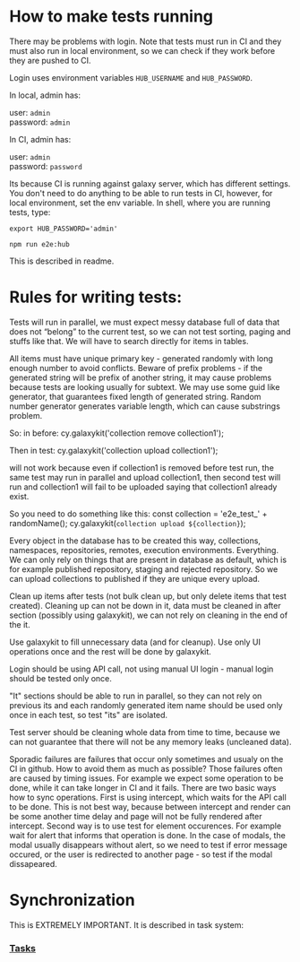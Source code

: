 # How to make tests running

There may be problems with login. Note that tests must run in CI and they must also run in local environment, so we can check if they work
before they are pushed to CI.

Login uses environment variables `HUB_USERNAME` and `HUB_PASSWORD`.

In local, admin has:

user: `admin`  
password: `admin`

In CI, admin has:

user: `admin`  
password: `password`

Its because CI is running against galaxy server, which has different settings. You don't need to do anything to be able to run tests in CI, however, for local environment, set the env variable. In shell, where you are running tests, type:

```
export HUB_PASSWORD='admin'

npm run e2e:hub
```

This is described in readme.

# Rules for writing tests:

Tests will run in parallel, we must expect messy database full of data that does not 
“belong” to the current test, so we can not test sorting, paging and stuffs like that. We will have to search directly for items in tables.

All items must have unique primary key - generated randomly with long enough number to avoid conflicts. Beware of prefix problems - if the generated string will be prefix of another string, it may cause problems because tests are looking usually for subtext. We may use some guid like generator, that guarantees fixed length of generated string. Random number generator generates variable length, which can cause substrings problem.

So:
in before:
cy.galaxykit('collection remove collection1');

Then in test:
cy.galaxykit('collection upload collection1');

will not work because even if collection1 is removed before test run, the same test may run in parallel and upload collection1, then second test will run and collection1 will fail to be uploaded saying that collection1 already exist.

So you need to do something like this:
const collection = 'e2e_test_' + randomName();
cy.galaxykit(`collection upload ${collection}`);

Every object in the database has to be created this way, collections, namespaces, repositories, remotes, execution environments. Everything.
We can only rely on things that are present in database as default, which is for example published repository, staging and rejected repository. So we can upload collections to published if they are unique every upload.

Clean up items after tests (not bulk clean up, but only delete items that test created). Cleaning up can not be down in it, data must be cleaned in after section (possibly using galaxykit), we can not rely on cleaning in the end of the it.

Use galaxykit to fill unnecessary data (and for cleanup). Use only UI operations once 
and the rest will be done by galaxykit.

Login should be using API call, not using manual UI login - manual login should be tested only 
once.

"It" sections should be able to run in parallel, so they can not rely on previous its and each randomly generated item name should be used only once in each test, so test "its" are isolated.

Test server should be cleaning whole data from time to time, because we can not guarantee that there will not be any memory leaks (uncleaned data).

Sporadic failures are failures that occur only sometimes and usualy on the CI in github. How to avoid them as much as possible? Those failures often are caused by timing issues. For example we expect some operation to be done, while it can take longer in CI and it fails. There are two basic ways how to sync operations. First is using intercept, which waits for the API call to be done. This is not best way, because between intercept and render can be some another time delay and page will not be fully rendered after intercept. Second way is to use test for element occurences. For example wait for alert that informs that operation is done. In the case of modals, the modal usually disappears without alert, so we need to test if error message occured, or the user is redirected to another page - so test if the modal dissapeared.

# Synchronization
This is EXTREMELY IMPORTANT. It is described in task system:
### [Tasks](Hub-Tasks.md) 
 

